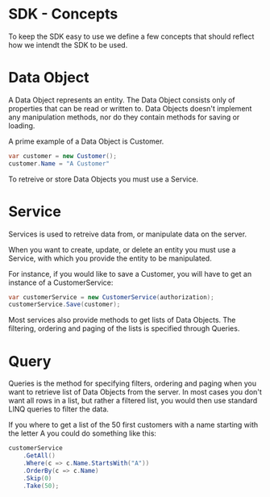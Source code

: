 SDK - Concepts
==============

To keep the SDK easy to use we define a few concepts that should reflect how we intendt the SDK to be used. 

# Data Object

A Data Object represents an entity. The Data Object consists only of properties that can be read or written to. Data Objects doesn't implement any manipulation methods, nor do they contain methods for saving or loading.

A prime example of a Data Object is Customer.

```csharp
var customer = new Customer();
customer.Name = "A Customer"
```

To retreive or store Data Objects you must use a Service.


# Service

Services is used to retreive data from, or manipulate data on the server.

When you want to create, update, or delete an entity you must use a Service, with which you provide the entity to be manipulated.  

For instance, if you would like to save a Customer, you will have to get an instance of a CustomerService:

```csharp
var customerService = new CustomerService(authorization);
customerService.Save(customer);
```

Most services also provide methods to get lists of Data Objects. The filtering, ordering and paging of the lists is specified through Queries.


# Query

Queries is the method for specifying filters, ordering and paging when you want to retrieve list of Data Objects from the server. In most cases you don't want all rows in a list, but rather a filtered list, you would then use standard LINQ queries to filter the data. 
 
If you where to get a list of the 50 first customers with a name starting with the letter A you could do something like this:

```csharp
customerService
	.GetAll()
	.Where(c => c.Name.StartsWith("A"))
	.OrderBy(c => c.Name)
	.Skip(0)
	.Take(50);
```
